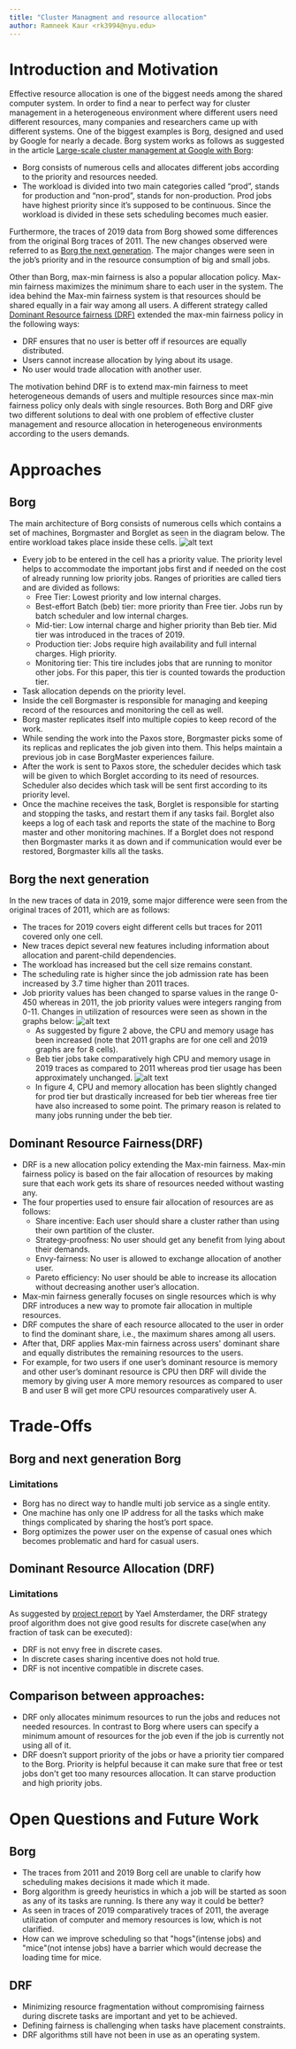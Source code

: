 ```yaml
---
title: "Cluster Managment and resource allocation"
author: Ramneek Kaur <rk3994@nyu.edu>
---
```

# Introduction and Motivation
Effective resource allocation is one of the biggest needs among the shared computer system. In order to find a near to perfect way for cluster management in a heterogeneous environment where different users need different resources, many companies and researchers came up with different systems. One of the biggest examples is Borg, designed and used by Google for nearly a decade. Borg system works as follows as suggested in the article [Large-scale cluster management at Google with Borg](https://cs.nyu.edu/~apanda/classes/sp21/papers/borg.pdf):
  * Borg consists of numerous cells and allocates different jobs according to the priority and resources needed.
  * The workload is divided into two main categories called “prod”, stands for production and “non-prod”, stands for non-production.  Prod jobs have highest priority since it’s supposed to be continuous. Since the workload is divided in these sets scheduling becomes much easier.

Furthermore, the traces of 2019 data from Borg showed some differences from the original Borg traces of 2011. The new changes observed were referred to as [Borg the next generation](https://cs.nyu.edu/~apanda/classes/sp21/papers/borgv2.pdf). The major changes were seen in the job’s priority and in the resource consumption of big and small jobs.
 
Other than Borg, max-min fairness is also a popular allocation policy. Max-min fairness maximizes the minimum share to each user in the system. The idea behind the Max-min fairness system is that resources should be shared equally in a fair way among all users. A different strategy called [Dominant Resource fairness (DRF)](https://cs.nyu.edu/~apanda/classes/sp21/papers/drf.pdf) extended the max-min fairness policy in the following ways:
 
* DRF ensures that no user is better off if resources are equally distributed.
* Users cannot increase allocation by lying about its usage.
* No user would trade allocation with another user.

The motivation behind DRF is to extend max-min fairness to meet heterogeneous demands of users and multiple resources since max-min fairness policy only deals with single resources. Both Borg and DRF give two different solutions to deal with one problem of effective cluster management and resource allocation in heterogeneous environments according to the users demands.

# Approaches
## Borg
The main architecture of Borg consists of numerous cells which contains a set of machines, Borgmaster and Borglet as seen in the diagram below. The entire workload takes place inside these cells. 
![alt text](https://github.com/Ramneek99/notes-2021/blob/main/feb23/Screen%20Shot%202021-02-28%20at%208.16.22%20PM.png)

* Every job to be entered in the cell has a priority value. The priority level helps to accommodate the important jobs first and if needed on the cost of already running low priority jobs. Ranges of priorities are called tiers and are divided as follows:
  * Free Tier: Lowest priority and low internal charges.
  * Best-effort Batch (beb) tier: more priority than Free tier. Jobs run by batch scheduler and low internal charges.
  * Mid-tier: Low internal charge and higher priority than Beb tier. Mid tier was introduced in the traces of 2019.
  * Production tier: Jobs require high availability and full internal charges. High priority.
  * Monitoring tier: This tire includes jobs that are running to monitor other jobs. For this paper, this tier is counted towards the production tier.
* Task allocation depends on the priority level.
* Inside the cell Borgmaster is responsible for managing and keeping record of the resources and monitoring the cell as well. 
* Borg master replicates itself into multiple copies to keep record of the work. 
* While sending the work into the Paxos store, Borgmaster picks some of its replicas and replicates the job given into them. This helps maintain a previous job in case BorgMaster experiences failure.
* After the work is sent to Paxos store, the scheduler decides which task will be given to which Borglet according to its need of resources. Scheduler also decides which task will be sent first according to its priority level. 
* Once the machine receives the task, Borglet is responsible for starting and stopping the tasks, and restart them if any tasks fail. Borglet also keeps a log of each task and reports the state of the machine to Borg master and other monitoring machines. If a Borglet does not respond then Borgmaster marks it as down and if communication would ever be restored, Borgmaster kills all the tasks.

## Borg the next generation
In the new traces of data in 2019, some major difference were seen from the original traces of 2011, which are as follows:
* The traces for 2019 covers eight different cells but traces for 2011 covered only one cell.
* New traces depict several new features including information about allocation and parent-child dependencies. 
* The workload has increased but the cell size remains constant.
* The scheduling rate is higher since the job admission rate has been increased by 3.7 time higher than 2011 traces. 
* Job priority values has been changed to sparse values in the range 0-450 whereas in 2011, the job priority values were integers ranging from 0-11.
Changes in utilization of resources were seen as shown in the graphs below:
![alt text](https://github.com/Ramneek99/notes-2021/blob/main/feb23/Screen%20Shot%202021-03-01%20at%201.33.15%20PM.png)
  * As suggested by figure 2 above, the CPU and memory usage has been increased (note that 2011 graphs are for one cell and 2019 graphs are for 8 cells).
  * Beb tier jobs take comparatively high CPU and memory usage in 2019 traces as compared to 2011 whereas prod tier usage has been approximately unchanged.
  ![alt text](https://github.com/Ramneek99/notes-2021/blob/main/feb23/Screen%20Shot%202021-03-01%20at%201.34.39%20PM.png)
  * In figure 4, CPU and memory allocation has been slightly changed for prod tier but drastically increased for beb tier whereas free tier have also increased to      some point. The primary reason is related to many jobs running under the beb tier.
  
## Dominant Resource Fairness(DRF)
* DRF is a new allocation policy extending the Max-min fairness. Max-min fairness policy is based on the fair allocation of resources by making sure that each work gets its share of resources needed without wasting any.
* The four properties used to ensure fair allocation of resources are as follows:
  * Share incentive: Each user should share a cluster rather than using their own partition of the cluster.
  * Strategy-proofness: No user should get any benefit from lying about their demands.
  * Envy-fairness: No user is allowed to exchange allocation of another user.
  * Pareto efficiency: No user should be able to increase its allocation without decreasing another user’s allocation.
* Max-min fairness generally focuses on single resources which is why DRF introduces a new way to promote fair allocation in multiple resources. 
* DRF computes the share of each resource allocated to the user in order to find the dominant share, i.e., the maximum shares among all users.
* After that, DRF applies Max-min fairness across users' dominant share and equally distributes the remaining resources to the users. 
* For example, for two users if one user’s dominant resource is memory and other user’s dominant resource is CPU then DRF will divide the memory by giving user A more memory resources as compared to user B and user B will get more CPU resources comparatively user A.


# Trade-Offs
## Borg and next generation Borg
### Limitations
* Borg has no direct way to handle multi job service as a single entity.
* One machine has only one IP address for all the tasks which make things complicated by sharing the host’s port space.
* Borg optimizes the power user on the expense of casual ones which becomes problematic and hard for casual users.

## Dominant Resource Allocation (DRF)
### Limitations
As suggested by [project report](http://www.cs.tau.ac.il/~fiat/cgt12/report-yael.pdf) by Yael Amsterdamer, the DRF strategy proof algorithm does not give good results for discrete case(when any fraction of task can be executed):
* DRF is not envy free in discrete cases.
* In discrete cases sharing incentive does not hold true.
* DRF is not incentive compatible in discrete cases.

## Comparison between approaches:
* DRF only allocates minimum resources to run the jobs and reduces not needed resources. In contrast to Borg where users can specify a minimum amount of resources for the job even if the job is currently not using all of it. 
* DRF doesn’t support priority of the jobs or have a priority tier compared to the Borg. Priority is helpful because it can make sure that free or test jobs don't get too many resources allocation. It can starve production and high priority jobs. 


# Open Questions and Future Work
## Borg
* The traces from 2011 and 2019 Borg cell are unable to clarify how scheduling makes decisions it made which it made.
* Borg algorithm is greedy heuristics in which a job will be started as soon as any of its tasks are running. Is there any way it could be better?
* As seen in traces of 2019 comparatively traces of 2011, the average utilization of computer and memory resources is low, which is not clarified.
* How can we improve scheduling so that "hogs"(intense jobs) and "mice"(not intense jobs) have a barrier which would decrease the loading time for mice.

## DRF
* Minimizing resource fragmentation without compromising fairness during discrete tasks are important and yet to be achieved.
* Defining fairness is challenging when tasks have placement constraints.
* DRF algorithms still have not been in use as an operating system.


